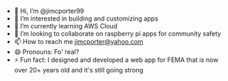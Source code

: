 - 👋 Hi, I’m @jimcporter99
- 👀 I’m interested in building and customizing apps
- 🌱 I’m currently learning AWS Cloud
- 💞️ I’m looking to collaborate on raspberry pi apps for community safety
- 📫 How to reach me jimcporter@yahoo.com
- 😄 Pronouns: Fo' real?
- ⚡ Fun fact: I designed and developed a web app for FEMA that is now over 20+ years old and it's still going strong

<!---
jimcporter99/jimcporter99 is a ✨ special ✨ repository because its `README.md` (this file) appears on your GitHub profile.
You can click the Preview link to take a look at your changes.
--->
